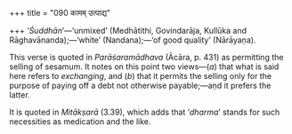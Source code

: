+++
title = "090 कामम् उत्पाद्य"

+++
‘*Śuddhān*’—‘unmixed’ (Medhātithi, Govindarāja, Kullūka and
Rāghavānanda);—‘white’ (Nandana);—‘of good quality’ (Nārāyaṇa).

This verse is quoted in *Parāśaramādhava* (Ācāra, p. 431) as permitting
the selling of sesamum. It notes on this point two views—(*a*) that what
is said here refers to *exchanging*, and (*b*) that it permits the
selling only for the purpose of paying off a debt not otherwise
payable;—aṇd it prefers the latter.

It is quoted in *Mitākṣarā* (3.39), which adds that ‘*dharma*’ stands
for such necessities as medication and the like.


